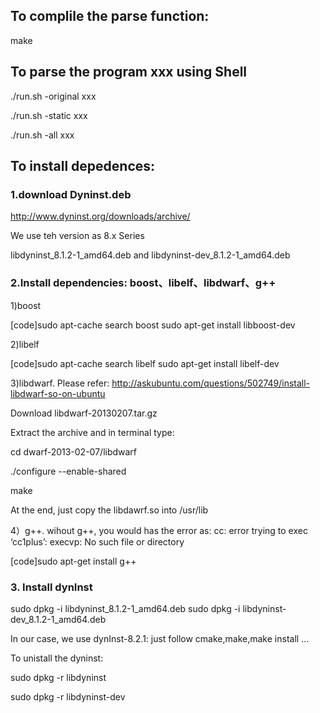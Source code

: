 
## To complile the parse function:
make

## To parse the program xxx using Shell

./run.sh -original xxx

./run.sh -static xxx

./run.sh -all xxx

## To install depedences:

### 1.download Dyninst.deb

http://www.dyninst.org/downloads/archive/ 

We use teh version as 8.x Series 

libdyninst_8.1.2-1_amd64.deb and libdyninst-dev_8.1.2-1_amd64.deb 

### 2.Install dependencies:  boost、libelf、libdwarf、g++ 

1)boost 

[code]sudo apt-cache search boost
sudo apt-get install libboost-dev


2)libelf

[code]sudo apt-cache search libelf
sudo apt-get install libelf-dev


3)libdwarf.  Please refer:  http://askubuntu.com/questions/502749/install-libdwarf-so-on-ubuntu

Download libdwarf-20130207.tar.gz

Extract the archive and in terminal type:

cd dwarf-2013-02-07/libdwarf

./configure --enable-shared

make

At the end, just copy the libdawrf.so into /usr/lib


4）g++. wihout g++, you would has the error as:  cc: error trying to exec ‘cc1plus’: execvp: No such file or directory

[code]sudo apt-get install g++


### 3. Install dynInst

sudo dpkg -i libdyninst_8.1.2-1_amd64.deb
sudo dpkg -i libdyninst-dev_8.1.2-1_amd64.deb

In our case, we use dynInst-8.2.1: just follow cmake,make,make install ...

To unistall the dyninst:

sudo dpkg -r libdyninst

sudo dpkg -r libdyninst-dev


